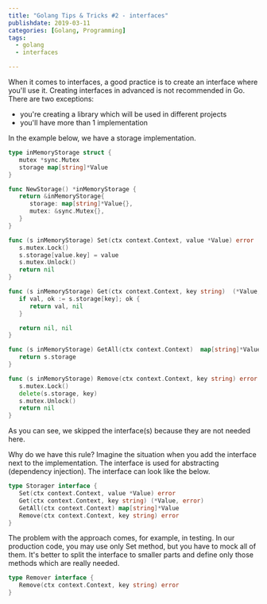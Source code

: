 ```yaml
---
title: "Golang Tips & Tricks #2 - interfaces"
publishdate: 2019-03-11
categories: [Golang, Programming]
tags:
  - golang
  - interfaces

---
```


When it comes to interfaces, a good practice is to create an interface where you'll use it. Creating interfaces in advanced is not recommended in Go. There are two exceptions:

 * you're creating a library which will be used in different projects
 * you'll have more than 1 implementation

In the example below, we have a storage implementation.

```go
type inMemoryStorage struct {
   mutex *sync.Mutex
   storage map[string]*Value
}

func NewStorage() *inMemoryStorage {
   return &inMemoryStorage{
      storage: map[string]*Value{},
      mutex: &sync.Mutex{},
   }
}

func (s inMemoryStorage) Set(ctx context.Context, value *Value) error  {
   s.mutex.Lock()
   s.storage[value.key] = value
   s.mutex.Unlock()
   return nil
}

func (s inMemoryStorage) Get(ctx context.Context, key string)  (*Value, error)  {
   if val, ok := s.storage[key]; ok {
      return val, nil
   }

   return nil, nil
}

func (s inMemoryStorage) GetAll(ctx context.Context)  map[string]*Value  {
   return s.storage
}

func (s inMemoryStorage) Remove(ctx context.Context, key string) error  {
   s.mutex.Lock()
   delete(s.storage, key)
   s.mutex.Unlock()
   return nil
}
```

As you can see, we skipped the interface(s) because they are not needed here.

Why do we have this rule? Imagine the situation when you add the interface next to the implementation. The interface is used for abstracting (dependency injection). The interface can look like the below.

```go
type Storager interface {
   Set(ctx context.Context, value *Value) error
   Get(ctx context.Context, key string) (*Value, error)
   GetAll(ctx context.Context) map[string]*Value
   Remove(ctx context.Context, key string) error
}
```

The problem with the approach comes, for example, in testing. In our production code, you may use only Set method, but you have to mock all of them. It's better to split the interface to smaller parts and define only those methods which are really needed.

```go
type Remover interface {
   Remove(ctx context.Context, key string) error
}
```
